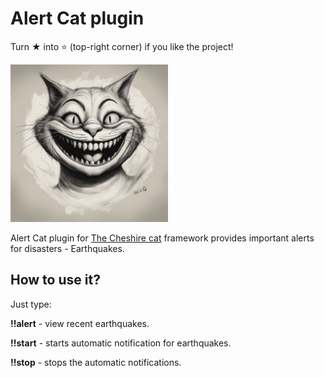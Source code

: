 # Alert Cat plugin
Turn ★ into ⭐ (top-right corner) if you like the project!

<img width="50%" src="https://raw.githubusercontent.com/pazoff/Alert-Cat/main/alert-cat-logo.jpg">

Alert Cat plugin for [The Cheshire cat](https://github.com/cheshire-cat-ai/core) framework provides important alerts for disasters - Earthquakes. 

## How to use it? 

Just type: 

<b>!!alert</b> - view recent earthquakes. 

<b>!!start</b> - starts automatic notification for earthquakes. 

<b>!!stop</b> - stops the automatic notifications.
